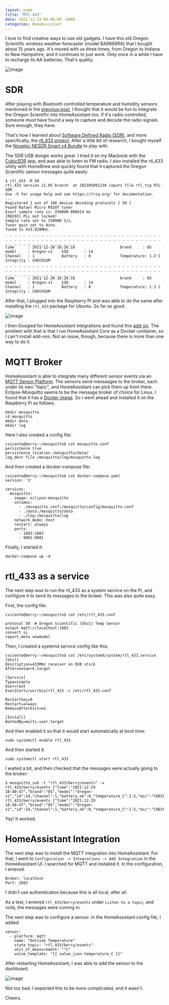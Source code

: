 ```yaml
---
layout: page
title: "RTL-433"
date: 2021-12-29 00:00:00 -0000
categories: HomeAssistant
---
```


I love to find creative ways to use old gadgets. I have this old Oregon Scientific wireless weather forecaster (model BAR888RA) that I bought about 15 years ago. It's moved with us three times, from Oregon to Indiana to New Hampshire, and it continues to just work. Only once in a while I have to recharge its AA batteries. That's quality.

![image](/images/os_panel.jpeg)

# SDR

After playing with Bluetooth controlled temperature and humidity sensors mentioned in the [previous post](https://cvicente.github.io/homeassistant/2021/09/24/ESP32.html), I thought that it would be fun to integrate
the Oregon Scientific into HomeAssistant too. If it's radio-controlled, someone must have found a way to capture and
decode the radio signals. Sure enough, they have.

That's how I learned about [Software Defined Radio (SDR)](https://en.wikipedia.org/wiki/Software-defined_radio), and more
specifically, the [rtl_433 project](https://github.com/merbanan/rtl_433). After a little bit of research, I bought myself the
[Nooelec NESDR Smart v4 Bundle](https://www.amazon.com/dp/B01GDN1T4S/ref=cm_sw_em_r_mt_dp_NK3RNE3XMYSKTB3JC17J) to play with.

The SDR USB dongle works great. I tried it on my Macbook with the [CubicSDR](https://cubicsdr.com/) app, and was able to listen to FM radio. I also installed the rtl_433 utility with HomeBrew and quickly found that it captured the Oregon Scientific sensor messages quite easily:

```
$ rtl_433 -R 50
rtl_433 version 21.05 branch  at 202105091238 inputs file rtl_tcp RTL-SDR
Use -h for usage help and see https://triq.org/ for documentation.
...
Registered 1 out of 186 device decoding protocols [ 50 ]
Found Rafael Micro R820T tuner
Exact sample rate is: 250000.000414 Hz
[R82XX] PLL not locked!
Sample rate set to 250000 S/s.
Tuner gain set to Auto.
Tuned to 433.920MHz.
_ _ _ _ _ _ _ _ _ _ _ _ _ _ _ _ _ _ _ _ _ _ _ _ _ _ _ _ _ _ _ _ _ _ _ _ _ _ _ _ _ _ _ _ _ _ _ _ _ _ _ _ _ _ _ _ _ _ _ _ _ _ _ _ _ _ _ _ _ _ _ _ _ _ _ _ _ _ _ _ _ _ _ _ _ _
time      : 2021-12-28 16:26:16                    brand     : OS
model     : Oregon-v1    SID       : 14
Channel   : 1            Battery   : 0             Temperature: 1.3 C        Integrity : CHECKSUM
_ _ _ _ _ _ _ _ _ _ _ _ _ _ _ _ _ _ _ _ _ _ _ _ _ _ _ _ _ _ _ _ _ _ _ _ _ _ _ _ _ _ _ _ _ _ _ _ _ _ _ _ _ _ _ _ _ _ _ _ _ _ _ _ _ _ _ _ _ _ _ _ _ _ _ _ _ _ _ _ _ _ _ _ _ _
time      : 2021-12-28 16:26:16                    brand     : OS
model     : Oregon-v1    SID       : 14
Channel   : 1            Battery   : 0             Temperature: 1.3 C        Integrity : CHECKSUM
```

After that, I plugged into the Raspberry Pi and was able to do the same after installing the `rtl_433` package for Ubuntu. So far so good.

![image](/images/berry_sdr.png)

I then Googled for HomeAssistant integrations and found this [add-on](https://community.home-assistant.io/t/home-assistant-add-on-rtl-433-with-mqtt-auto-discovery/260665). The problem with that is that I run HomeAssistant Core as a Docker container, so I can't install add-ons. Not an issue, though, because there is more than one way to do it.

# MQTT Broker

HomeAssistant is able to integrate many different sensor events via an [MQTT Sensor Platform](https://www.home-assistant.io/integrations/sensor.mqtt/). The sensors send messaages to the broker, each under its own "topic", and HomeAssistant can pick them up from there. Eclipse-Mosquitto seems to be the message broker of choice for Linux. I found that it has a [Docker image](https://hub.docker.com/_/eclipse-mosquitto). So I went ahead and installed it on the Raspberry Pi as follows.

```
mkdir mosquitto
cd mosquitto
mkdir data
mkdir log
```

Here I also created a config file:

```
cvicente@berry:~/mosquitto$ cat mosquitto.conf
persistence true
persistence_location /mosquitto/data/
log_dest file /mosquitto/log/mosquitto.log
```

And then created a docker-compose file:

```
cvicente@berry:~/mosquitto$ cat docker-compose.yaml
version: '3'

services:
  mosquitto:
    image: eclipse-mosquitto
    volumes:
      - ./mosquitto.conf:/mosquitto/config/mosquitto.conf
      - ./data:/mosquitto/data
      - ./log:/mosquitto/log
    network_mode: host
    restart: always
    ports:
      - 1883:1883
      - 9001:9001
```

Finally, I started it:

```
docker-compose up -d
```

# rtl_433 as a service

The next step was to run the rtl_433 as a system service on the Pi, and configure it to send its messages to the broker. This was also quite easy.

First, the config file:

```
cvicente@berry:~/mosquitto$ cat /etc/rtl_433.conf

protocol 50  # Oregon Scientific (OSv1) Temp Sensor
output mqtt://localhost:1883
convert si
report_meta newmodel
```

Then, I created a systemd service config like this:

```
cvicente@berry:~/mosquitto$ cat /etc/systemd/system/rtl_433.service
[Unit]
Description=433MHz receiver on DVB stick
After=network.target

[Service]
Type=simple
User=root
ExecStart=/usr/bin/rtl_433 -c /etc/rtl_433.conf

RestartSec=0
Restart=always
RemainAfterExit=no

[Install]
WantedBy=multi-user.target
```

And then enabled it so that it would start automatically at boot time:

```
sudo systemctl enable rtl_433
```

And then started it:

```
sudo systemctl start rtl_433
```

I waited a bit, and then checked that the messages were actually going to the broker:

```
$ mosquitto_sub -t "rtl_433/berry/events" -v
rtl_433/berry/events {"time":"2021-12-29 10:40:47","brand":"OS","model":"Oregon-v1","id":14,"channel":1,"battery_ok":0,"temperature_C":2.5,"mic":"CHECKSUM"}
rtl_433/berry/events {"time":"2021-12-29 10:40:47","brand":"OS","model":"Oregon-v1","id":14,"channel":1,"battery_ok":0,"temperature_C":2.5,"mic":"CHECKSUM"}
```

Yay! It worked.

# HomeAssistant Integration

The next step was to install the MQTT integration into HomeAssistant. For that, I went to `Configuration -> Integrations -> Add Integration` in the HomeAssistant UI. I searched
for MQTT and installed it. In the configuration, I entered:

```
Broker: localhost
Port: 1883
```

I didn't use authentication because this is all local, after all.

As a test, I entered `rtl_433/berry/events` under `Listen to a topic`, and voilá, the messages were coming in.

The next step was to configure a sensor. In the HomeAssistant config file, I added:

```
sensor:
  - platform: mqtt
    name: "Outside Temperature"
    state_topic: "rtl_433/berry/events"
    unit_of_measurement: "°C"
    value_template: "{{ value_json.temperature_C }}"
```

After restarting HomeAssistant, I was able to add the sensor to the dashboard.

![image](/images/ha_dash_outside_temp.png)

Not too bad. I expected this to be more complicated, and it wasn't.

Cheers.
